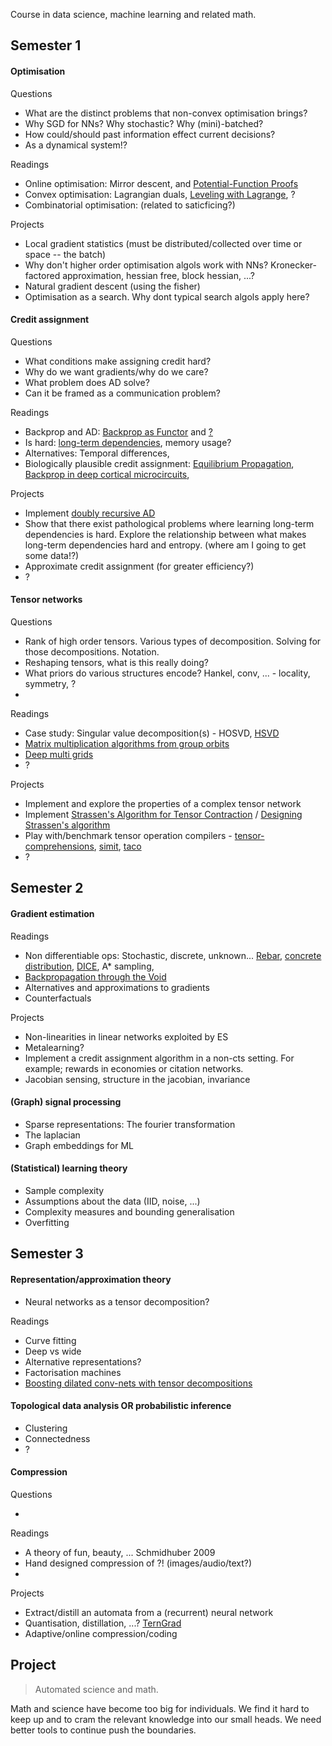
Course in data science, machine learning and related math.

## Semester 1

#### Optimisation

Questions

<!-- * Is online optimisation equivalent to memory-limited optimisation? -->
* What are the distinct problems that non-convex optimisation brings?
* Why SGD for NNs? Why stochastic? Why (mini)-batched?
* How could/should past information effect current decisions?
* As a dynamical system!? <!-- huh, it's possible for this to be in a limit cycle! what about bifurications based on hyperparams?) -->
<!-- * Bias and variance of gradient estimates?? -->
<!-- * Momentum/batches. The implicit bias of ... -->
<!-- What if you tried to model the entire surface you are descending?! Model based optimisation!? Although we might be optimisating a black box, that doesnt stop us from using a model of it?! -->

Readings

* Online optimisation: Mirror descent,  and [Potential-Function Proofs](https://arxiv.org/abs/1712.04581)
* Convex optimisation: Lagrangian duals, [Leveling with Lagrange](), ? 
* Combinatorial optimisation: (related to saticficing?)
<!-- * Non-convex optimisation: [ADAM]() and its update [AMSGRAD]() (a lack of theory here, or am I just unaware?) -->
<!--* Implicit bias. Neyshabur? -->
<!-- * Time and memory complexity -->

Projects

<!-- * Implement streaming PCA -->
<!-- * ES? ADMM? CG? Newtons? ... -->
<!-- * Tree based frequency sketch. Efficient memory in online setting.  not optimisation, but interesting!? -->
* Local gradient statistics (must be distributed/collected over time or space -- the batch) <!-- Why is the necessary? Pathological surfaces that make point estimates useless. Want cheap, no-bias, estimates of the gradients -->
* Why don't higher order optimisation algols work with NNs? Kronecker-factored approximation, hessian free, block hessian, ...?
* Natural gradient descent (using the fisher)
* Optimisation as a search. Why dont typical search algols apply here?
<!-- * Reproduce [The marginal value of adaptive gradients](https://arxiv.org/abs/1705.08292) and explore -->

#### Credit assignment

Questions

* What conditions make assigning credit hard?
* Why do we want gradients/why do we care?
* What problem does AD solve?
* Can it be framed as a communication problem?
<!-- To assign credit, two things need to be, in some sense, connected. Ability to communicate feedback. -->

Readings

* Backprop and AD: [Backprop as Functor](https://arxiv.org/abs/1711.10455) and [?]()
* Is hard: [long-term dependencies](http://www.iro.umontreal.ca/~lisa/pointeurs/ieeetrnn94.pdf), memory usage?
* Alternatives: Temporal differences, 
* Biologically plausible credit assignment: [Equilibrium Propagation](), [Backprop in deep cortical microcircuits](), 

Projects

<!-- * Implement efficient graph based reverse AD (not sure about this one...) -->
* Implement [doubly recursive AD](http://dankalman.net/preprints/mmgautodiff.pdf)
* Show that there exist pathological problems where learning long-term dependencies is hard. Explore the relationship  between what makes long-term dependencies hard and entropy. (where am I going to get some data!?)
* Approximate credit assignment (for greater efficiency?)
* ?

#### Tensor networks

Questions

* Rank of high order tensors. Various types of decomposition. Solving for those decompositions. Notation.
* Reshaping tensors, what is this really doing?
* What priors do various structures encode? Hankel, conv, ... - locality, symmetry, ?
*

Readings

* Case study: Singular value decomposition(s) - HOSVD, [HSVD](http://epubs.siam.org/doi/abs/10.1137/090764189)
* [Matrix multiplication algorithms from group orbits](https://arxiv.org/abs/1612.01527)
* [Deep multi grids](https://arxiv.org/abs/1711.03825)
* ?

Projects

* Implement and explore the properties of a complex tensor network
* Implement [Strassen's Algorithm for Tensor Contraction](https://arxiv.org/abs/1704.03092) / [Designing Strassen's algorithm](https://arxiv.org/abs/1708.09398)
* Play with/benchmark tensor operation compilers - [tensor-comprehensions](https://research.fb.com/announcing-tensor-comprehensions/), [simit](http://simit-lang.org/tog16), [taco](http://tensor-compiler.org/)
* ?

## Semester 2

#### Gradient estimation

Readings

* Non differentiable ops: Stochastic, discrete, unknown... [Rebar](), [concrete distribution](https://arxiv.org/abs/1611.00712), [DICE](https://arxiv.org/abs/1802.05098), A\* sampling, 
* [Backpropagation through the Void](https://arxiv.org/abs/1711.00123)
* Alternatives and approximations to gradients
* Counterfactuals

Projects

* Non-linearities in linear networks exploited by ES
* Metalearning?
* Implement a credit assignment algorithm in a non-cts setting. For example; rewards in economies or citation networks.
* Jacobian sensing, structure in the jacobian, invariance


#### (Graph) signal processing

* Sparse representations: The fourier transformation
* The laplacian
* Graph embeddings for ML

#### (Statistical) learning theory

* Sample complexity
* Assumptions about the data (IID, noise, ...)
* Complexity measures and bounding generalisation
* Overfitting

## Semester 3

#### Representation/approximation theory

* Neural networks as a tensor decomposition?

Readings

* Curve fitting
* Deep vs wide
* Alternative representations?
* Factorisation machines
* [Boosting dilated conv-nets with tensor decompositions](https://openreview.net/forum?id=S1JHhv6TW)


#### Topological data analysis OR probabilistic inference

* Clustering
* Connectedness
* ?

#### Compression 

<!-- (and beauty) -->
<!-- What about learning PGMs -->

Questions

* 

Readings

* A theory of fun, beauty, ... Schmidhuber 2009
* Hand designed compression of ?! (images/audio/text?)
* 

Projects

* Extract/distill an automata from a (recurrent) neural network
* Quantisation, distillation, ...? [TernGrad]()
* Adaptive/online compression/coding


## Project

> Automated science and math.

Math and science have become too big for individuals. We find it hard to keep up and to cram the relevant knowledge into our small heads. We need better tools to continue push the boundaries.

<!-- wishlist;
- variational methods
- causal inference
- online algols
- another on optimisation...
- transfer, active, meta, .. learning
- focus on stability, sparsity, 
-->
